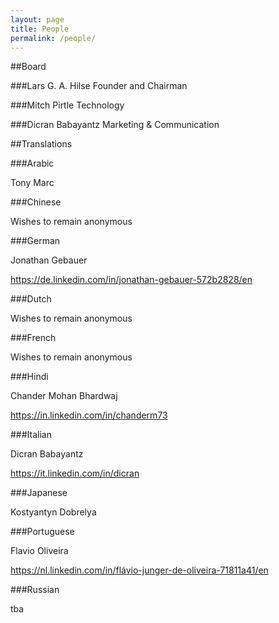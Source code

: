 ```yaml
---
layout: page
title: People
permalink: /people/
---
```

##Board

###Lars G. A. Hilse 
Founder and Chairman 

###Mitch Pirtle
Technology 

###Dicran Babayantz 
Marketing & Communication

##Translations

###Arabic

Tony Marc

###Chinese

Wishes to remain anonymous

###German

Jonathan Gebauer

https://de.linkedin.com/in/jonathan-gebauer-572b2828/en

###Dutch

Wishes to remain anonymous

###French

Wishes to remain anonymous

###Hindi

Chander Mohan Bhardwaj

https://in.linkedin.com/in/chanderm73

###Italian

Dicran Babayantz

https://it.linkedin.com/in/dicran

###Japanese

Kostyantyn Dobrelya

###Portuguese

Flavio Oliveira

https://nl.linkedin.com/in/flávio-junger-de-oliveira-71811a41/en

###Russian

tba
